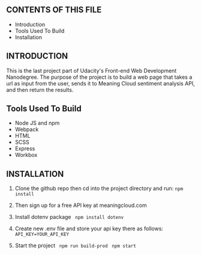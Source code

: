 ## CONTENTS OF THIS FILE

- Introduction
- Tools Used To Build
- Installation

## INTRODUCTION

This is the last project part of Udacity's Front-end Web Development Nanodegree. The purpose of the project is to build a web page that takes a url as input from the user, sends it to Meaning Cloud sentiment analysis API, and then return the results.

## Tools Used To Build

- Node JS and npm
- Webpack
- HTML
- SCSS
- Express
- Workbox

## INSTALLATION

1. Clone the github repo then cd into the project directory and run: 
    ```npm install```

2. Then sign up for a free API key at meaningcloud.com

3. Install dotenv package
     ``` npm install dotenv```

4. Create new .env file and store your api key there as follows:
     ``` API_KEY=YOUR_API_KEY```

5. Start the project
     ``` npm run build-prod```
     ``` npm start```
